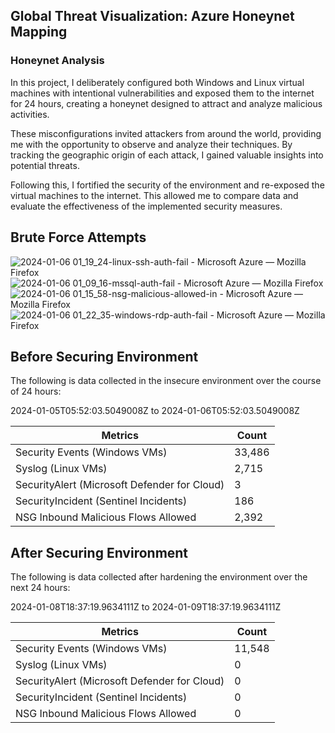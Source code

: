 ## Global Threat Visualization: Azure Honeynet Mapping
### Honeynet Analysis

In this project, I deliberately configured both Windows and Linux virtual machines with intentional vulnerabilities and exposed them to the internet for 24 hours, creating a honeynet designed to attract and analyze malicious activities.

These misconfigurations invited attackers from around the world, providing me with the opportunity to observe and analyze their techniques. By tracking the geographic origin of each attack, I gained valuable insights into potential threats.

Following this, I fortified the security of the environment and re-exposed the virtual machines to the internet. This allowed me to compare data and evaluate the effectiveness of the implemented security measures.

## Brute Force Attempts

<img src="https://github.com/paRaade/Global-Threat-Visualization-Azure-Honeynet-Mapping/assets/126734769/768802e4-2803-4d42-b9cc-616cd9fe9040" alt="2024-01-06 01_19_24-linux-ssh-auth-fail - Microsoft Azure — Mozilla Firefox">
  
  <img src="https://github.com/paRaade/Global-Threat-Visualization-Azure-Honeynet-Mapping/assets/126734769/309b126f-d963-4704-a864-1cf18944c3c3" alt="2024-01-06 01_09_16-mssql-auth-fail - Microsoft Azure — Mozilla Firefox">
    
   <img src="https://github.com/paRaade/Global-Threat-Visualization-Azure-Honeynet-Mapping/assets/126734769/623b668b-bce2-4eb3-b571-f1e982b55efe" alt="2024-01-06 01_15_58-nsg-malicious-allowed-in - Microsoft Azure — Mozilla Firefox">
  
  <img src="https://github.com/paRaade/Global-Threat-Visualization-Azure-Honeynet-Mapping/assets/126734769/1c5fec52-3a32-48ad-873e-cf197a1e56c9" alt="2024-01-06 01_22_35-windows-rdp-auth-fail - Microsoft Azure — Mozilla Firefox">

## Before Securing Environment

The following is data collected in the insecure environment over the course of 24 hours:

2024-01-05T05:52:03.5049008Z to 2024-01-06T05:52:03.5049008Z

| Metrics | Count |
|---------|-------|
| Security Events (Windows VMs) | 33,486 |
| Syslog (Linux VMs) | 2,715 |
| SecurityAlert (Microsoft Defender for Cloud) | 3 |
| SecurityIncident (Sentinel Incidents) | 186 |
| NSG Inbound Malicious Flows Allowed | 2,392 |

## After Securing Environment

The following is data collected after hardening the environment over the next 24 hours:

2024-01-08T18:37:19.9634111Z to 2024-01-09T18:37:19.9634111Z

| Metrics | Count |
|---------|-------|
| Security Events (Windows VMs) | 11,548 |
| Syslog (Linux VMs) | 0 |
| SecurityAlert (Microsoft Defender for Cloud) | 0 |
| SecurityIncident (Sentinel Incidents) | 0 |
| NSG Inbound Malicious Flows Allowed | 0 |
